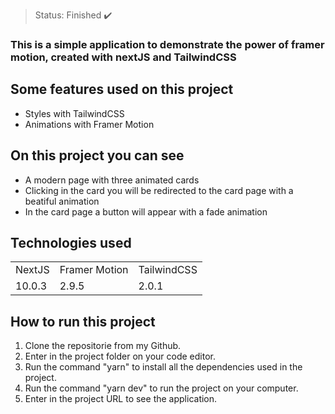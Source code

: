 

> Status: Finished ✔️

### This is a simple application to demonstrate the power of framer motion, created with nextJS and TailwindCSS

## Some features used on this project

* Styles with TailwindCSS
* Animations with Framer Motion

## On this project you can see

* A modern page with three animated cards
* Clicking in the card you will be redirected to the card page with a beatiful animation
* In the card page a button will appear with a fade animation
  
## Technologies used
  
<table>
  <tr>
    <td>NextJS</td>
    <td>Framer Motion</td>
    <td>TailwindCSS</td>
  </tr>

  <tr>
    <td>10.0.3</td>
    <td>2.9.5</td>
    <td>2.0.1</td>
  </tr>
</table>
  
## How to run this project

1) Clone the repositorie from my Github.
2) Enter in the project folder on your code editor.
3) Run the command "yarn" to install all the dependencies used in the project.
4) Run the command "yarn dev" to run the project on your computer.
5) Enter in the project URL to see the application.

